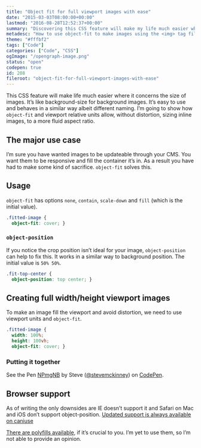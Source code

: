 ```yaml
---
title: "Object fit for full viewport images with ease"
date: "2015-03-03T08:00:00+00:00"
lastmod: "2016-08-28T12:52:37+00:00"
summary: "Discovering this CSS feature will make my life much easier where it concerns the positioning of images. It’s like background-size for background images. It’s easy to use and behaves in a similar way albeit different naming. I’m going to show how object-fit and viewport relative units can allow us, to size inline images, without worrying about distortion."
metadesc: "How to use object-fit to make images using the <img> tag fill the viewport. This method is like background-size but for the img tag."
theme: "#fffbf2"
tags: ["Code"]
categories: ["Code", "CSS"]
ogImage: "/opengraph-image.png"
status: "open"
codepen: true
id: 208
fileroot: "object-fit-for-full-viewport-images-with-ease"
---
```


This CSS feature will make life much easier where it concerns the size of images. It’s like background-size for background images. It’s easy to use and behaves in a similar way albeit different naming. I’m going to show how `object-fit` and viewport relative units allow, without distortion, sizing inline images, to a more fluid aspect ratio.

## The major use case
I’m sure you have wanted images to be updateable through your CMS.  You want them to be responsive and fill the container it’s in. As a result you have had to make some kind of sacrifice. `object-fit` solves this.

## Usage
`object-fit` has options  `none`, `contain`, `scale-down` and `fill` (which is the initial value).

```css
.fitted-image {
  object-fit: cover; }
```

### `object-position`
If you notice the crop position isn’t ideal for your image, `object-position` can help to fix this. It works in a similar way to background position. The initial value is `50% 50%`.

```css
.fit-top-center {
  object-position: top center; }
```

## Creating full width/height viewport images

To make an image fill the viewport and avoid distortion, we need to use viewport units and `object-fit`.

```css
.fitted-image {
  width: 100%;
  height: 100vh;
  object-fit: cover; }
```

### Putting it together

<p data-height="464" data-theme-id="13022" data-slug-hash="NPmgNB" data-default-tab="result" data-user="stevemckinney" className="codepen">See the Pen <a href='http://codepen.io/stevemckinney/pen/NPmgNB/'>NPmgNB</a> by Steve (<a href='http://codepen.io/stevemckinney'>@stevemckinney</a>) on <a href='http://codepen.io'>CodePen</a>.</p>

## Browser support
As of writing the only downsides are IE doesn’t support it and Safari on Mac and iOS don’t support object-position. [Updated support is always available on caniuse](http://caniuse.com/#search=object-fit)

[There are polyfills available](https://github.com/anselmh/object-fit), if it’s crucial to you. I’m yet to use them, so I’m not able to provide an opinion.
